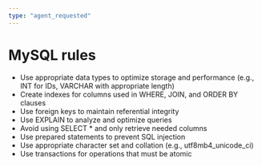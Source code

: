 ```yaml
---
type: "agent_requested"
---
```


# MySQL rules

- Use appropriate data types to optimize storage and performance (e.g., INT for IDs, VARCHAR with appropriate length)
- Create indexes for columns used in WHERE, JOIN, and ORDER BY clauses
- Use foreign keys to maintain referential integrity
- Use EXPLAIN to analyze and optimize queries
- Avoid using SELECT * and only retrieve needed columns
- Use prepared statements to prevent SQL injection
- Use appropriate character set and collation (e.g., utf8mb4_unicode_ci)
- Use transactions for operations that must be atomic
